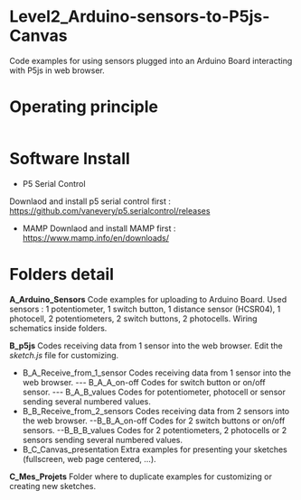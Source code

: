 # Level2_Arduino-sensors-to-P5js-Canvas
Code examples for using sensors plugged into an Arduino Board interacting with P5js in web browser.


# Operating principle

<img class="aligncenter wp-image-2502 size-full" src="http://www.online-courses.julien-drochon.net/wp-content/uploads/2018/05/arduino-sensor-to-p5js-01.png" alt=""/>

# Software Install

 - P5 Serial Control

Downlaod and install p5 serial control first : https://github.com/vanevery/p5.serialcontrol/releases

 - MAMP
Downlaod and install MAMP first : https://www.mamp.info/en/downloads/

# Folders detail 


**A_Arduino_Sensors**
Code examples for uploading to Arduino Board. Used sensors : 1 potentiometer, 1 switch button, 1 distance sensor (HCSR04), 1 photocell, 2 potentiometers, 2 switch buttons, 2 photocells. Wiring schematics inside folders.

**B_p5js**
Codes receiving data from 1 sensor into the web browser. Edit the *sketch.js* file for customizing.
 - B_A_Receive_from_1_sensor
Codes receiving data from 1 sensor into the web browser.
--- B_A_A_on-off
Codes for switch button or on/off sensor.
--- B_A_B_values
Codes for potentiometer, photocell or sensor sending several numbered values.
 - B_B_Receive_from_2_sensors
Codes receiving data from 2 sensors into the web browser.
 --B_B_A_on-off
Codes for 2 switch buttons or on/off sensors.
--B_B_B_values
Codes for 2 potentiometers, 2 photocells or 2 sensors sending several numbered values.
 - B_C_Canvas_presentation
 Extra examples for presenting your sketches (fullscreen, web page centered, …).
 
**C_Mes_Projets**
Folder where to duplicate examples for customizing or creating new sketches.
